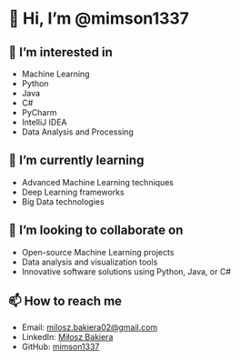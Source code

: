 # 👋 Hi, I’m @mimson1337

## 👀 I’m interested in
- Machine Learning
- Python
- Java
- C#
- PyCharm
- IntelliJ IDEA
- Data Analysis and Processing

## 🌱 I’m currently learning
- Advanced Machine Learning techniques
- Deep Learning frameworks
- Big Data technologies

## 💞️ I’m looking to collaborate on
- Open-source Machine Learning projects
- Data analysis and visualization tools
- Innovative software solutions using Python, Java, or C#

## 📫 How to reach me
- Email: milosz.bakiera02@gmail.com
- LinkedIn: [Miłosz Bakiera](https://www.linkedin.com/in/miloszbakiera)
- GitHub: [mimson1337](https://github.com/mimson1337)



